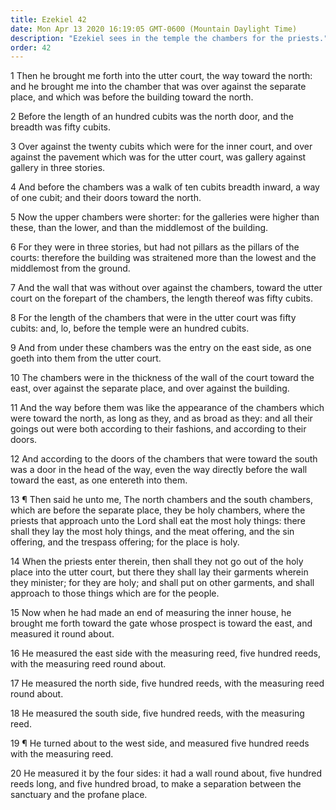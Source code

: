 ```yaml
---
title: Ezekiel 42
date: Mon Apr 13 2020 16:19:05 GMT-0600 (Mountain Daylight Time)
description: "Ezekiel sees in the temple the chambers for the priests."
order: 42
---
```


1 Then he brought me forth into the utter court, the way toward the north: and he brought me into the chamber that was over against the separate place, and which was before the building toward the north.

2 Before the length of an hundred cubits was the north door, and the breadth was fifty cubits.

3 Over against the twenty cubits which were for the inner court, and over against the pavement which was for the utter court, was gallery against gallery in three stories.

4 And before the chambers was a walk of ten cubits breadth inward, a way of one cubit; and their doors toward the north.

5 Now the upper chambers were shorter: for the galleries were higher than these, than the lower, and than the middlemost of the building.

6 For they were in three stories, but had not pillars as the pillars of the courts: therefore the building was straitened more than the lowest and the middlemost from the ground.

7 And the wall that was without over against the chambers, toward the utter court on the forepart of the chambers, the length thereof was fifty cubits.

8 For the length of the chambers that were in the utter court was fifty cubits: and, lo, before the temple were an hundred cubits.

9 And from under these chambers was the entry on the east side, as one goeth into them from the utter court.

10 The chambers were in the thickness of the wall of the court toward the east, over against the separate place, and over against the building.

11 And the way before them was like the appearance of the chambers which were toward the north, as long as they, and as broad as they: and all their goings out were both according to their fashions, and according to their doors.

12 And according to the doors of the chambers that were toward the south was a door in the head of the way, even the way directly before the wall toward the east, as one entereth into them.

13 ¶ Then said he unto me, The north chambers and the south chambers, which are before the separate place, they be holy chambers, where the priests that approach unto the Lord shall eat the most holy things: there shall they lay the most holy things, and the meat offering, and the sin offering, and the trespass offering; for the place is holy.

14 When the priests enter therein, then shall they not go out of the holy place into the utter court, but there they shall lay their garments wherein they minister; for they are holy; and shall put on other garments, and shall approach to those things which are for the people.

15 Now when he had made an end of measuring the inner house, he brought me forth toward the gate whose prospect is toward the east, and measured it round about.

16 He measured the east side with the measuring reed, five hundred reeds, with the measuring reed round about.

17 He measured the north side, five hundred reeds, with the measuring reed round about.

18 He measured the south side, five hundred reeds, with the measuring reed.

19 ¶ He turned about to the west side, and measured five hundred reeds with the measuring reed.

20 He measured it by the four sides: it had a wall round about, five hundred reeds long, and five hundred broad, to make a separation between the sanctuary and the profane place.
